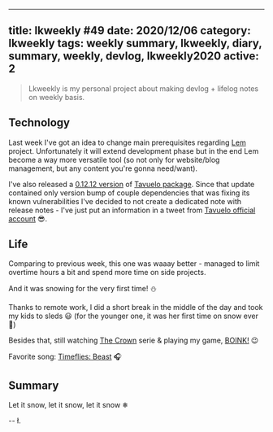 
---
title: lkweekly #49
date: 2020/12/06
category: lkweekly
tags: weekly summary, lkweekly, diary, summary, weekly, devlog, lkweekly2020
active: 2
---

> Lkweekly is my personal project about making devlog + lifelog notes on weekly basis.

## Technology

Last week I've got an idea to change main prerequisites regarding [Lem](http://lem.pub) project. Unfortunately it will extend development phase but in the end Lem become a way more versatile tool (so not only for website/blog management, but any content you're gonna need/want).

I've also released a [0.12.12 version](https://www.npmjs.com/package/tavuelo) of [Tavuelo package](/notes/?category=tavuelo). Since that update contained only version bump of couple dependencies that was fixing its known vulnerabilities I've decided to not create a dedicated note with release notes - I've just put an information in a tweet from [Tavuelo official account](https://twitter.com/tavuelo/status/1310152382890868737) 😎.

## Life

Comparing to previous week, this one was waaay better - managed to limit overtime hours a bit and spend more time on side projects.

And it was snowing for the very first time! ⛄

Thanks to remote work, I did a short break in the middle of the day and took my kids to sleds 😃 (for the younger one, it was her first time on snow ever 🙌)

Besides that, still watching [The Crown](https://www.imdb.com/title/tt4786824/) serie & playing my game, [BOINK!](https://lukaszkups.itch.io/boink) 😉

Favorite song: [Timeflies: Beast](https://open.spotify.com/track/7vhSZcOyPl7rciJvle0oOW?si=U-eaPAX0TpmR1CJiyAX22A) 🎧

## Summary

Let it snow, let it snow, let it snow ❄

-- ł.
